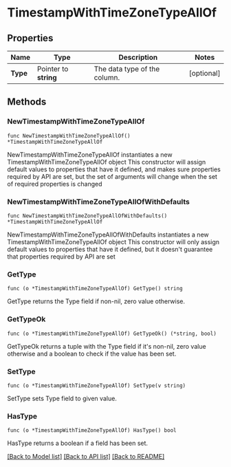 # TimestampWithTimeZoneTypeAllOf

## Properties

Name | Type | Description | Notes
------------ | ------------- | ------------- | -------------
**Type** | Pointer to **string** | The data type of the column. | [optional] 

## Methods

### NewTimestampWithTimeZoneTypeAllOf

`func NewTimestampWithTimeZoneTypeAllOf() *TimestampWithTimeZoneTypeAllOf`

NewTimestampWithTimeZoneTypeAllOf instantiates a new TimestampWithTimeZoneTypeAllOf object
This constructor will assign default values to properties that have it defined,
and makes sure properties required by API are set, but the set of arguments
will change when the set of required properties is changed

### NewTimestampWithTimeZoneTypeAllOfWithDefaults

`func NewTimestampWithTimeZoneTypeAllOfWithDefaults() *TimestampWithTimeZoneTypeAllOf`

NewTimestampWithTimeZoneTypeAllOfWithDefaults instantiates a new TimestampWithTimeZoneTypeAllOf object
This constructor will only assign default values to properties that have it defined,
but it doesn't guarantee that properties required by API are set

### GetType

`func (o *TimestampWithTimeZoneTypeAllOf) GetType() string`

GetType returns the Type field if non-nil, zero value otherwise.

### GetTypeOk

`func (o *TimestampWithTimeZoneTypeAllOf) GetTypeOk() (*string, bool)`

GetTypeOk returns a tuple with the Type field if it's non-nil, zero value otherwise
and a boolean to check if the value has been set.

### SetType

`func (o *TimestampWithTimeZoneTypeAllOf) SetType(v string)`

SetType sets Type field to given value.

### HasType

`func (o *TimestampWithTimeZoneTypeAllOf) HasType() bool`

HasType returns a boolean if a field has been set.


[[Back to Model list]](../README.md#documentation-for-models) [[Back to API list]](../README.md#documentation-for-api-endpoints) [[Back to README]](../README.md)


